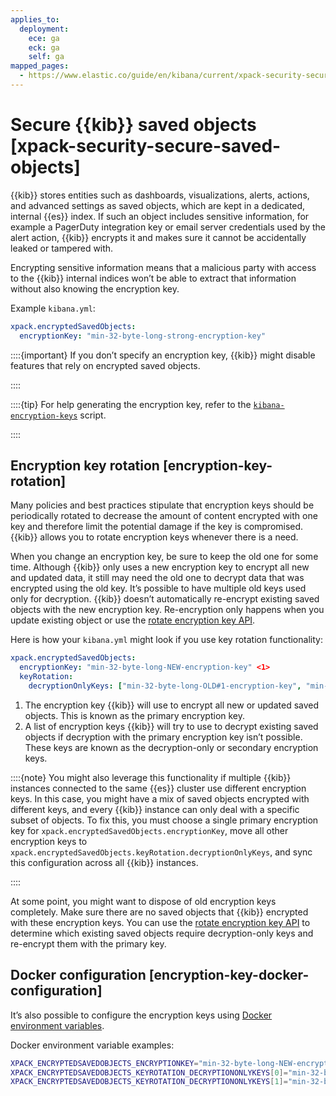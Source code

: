 ```yaml
---
applies_to:
  deployment:
    ece: ga
    eck: ga
    self: ga
mapped_pages:
  - https://www.elastic.co/guide/en/kibana/current/xpack-security-secure-saved-objects.html
---
```


# Secure {{kib}} saved objects [xpack-security-secure-saved-objects]

{{kib}} stores entities such as dashboards, visualizations, alerts, actions, and advanced settings as saved objects, which are kept in a dedicated, internal {{es}} index. If such an object includes sensitive information, for example a PagerDuty integration key or email server credentials used by the alert action, {{kib}} encrypts it and makes sure it cannot be accidentally leaked or tampered with.

Encrypting sensitive information means that a malicious party with access to the {{kib}} internal indices won’t be able to extract that information without also knowing the encryption key.

Example `kibana.yml`:

```yaml
xpack.encryptedSavedObjects:
  encryptionKey: "min-32-byte-long-strong-encryption-key"
```

::::{important}
If you don’t specify an encryption key, {{kib}} might disable features that rely on encrypted saved objects.

::::


::::{tip}
For help generating the encryption key, refer to the [`kibana-encryption-keys`](kibana://reference/commands/kibana-encryption-keys.md) script.

::::


## Encryption key rotation [encryption-key-rotation]

Many policies and best practices stipulate that encryption keys should be periodically rotated to decrease the amount of content encrypted with one key and therefore limit the potential damage if the key is compromised. {{kib}} allows you to rotate encryption keys whenever there is a need.

When you change an encryption key, be sure to keep the old one for some time. Although {{kib}} only uses a new encryption key to encrypt all new and updated data, it still may need the old one to decrypt data that was encrypted using the old key. It’s possible to have multiple old keys used only for decryption. {{kib}} doesn’t automatically re-encrypt existing saved objects with the new encryption key. Re-encryption only happens when you update existing object or use the [rotate encryption key API](https://www.elastic.co/docs/api/doc/kibana/group/endpoint-saved-objects).

Here is how your `kibana.yml` might look if you use key rotation functionality:

```yaml
xpack.encryptedSavedObjects:
  encryptionKey: "min-32-byte-long-NEW-encryption-key" <1>
  keyRotation:
    decryptionOnlyKeys: ["min-32-byte-long-OLD#1-encryption-key", "min-32-byte-long-OLD#2-encryption-key"] <2>
```

1. The encryption key {{kib}} will use to encrypt all new or updated saved objects. This is known as the primary encryption key.
2. A list of encryption keys {{kib}} will try to use to decrypt existing saved objects if decryption with the primary encryption key isn’t possible. These keys are known as the decryption-only or secondary encryption keys.


::::{note}
You might also leverage this functionality if multiple {{kib}} instances connected to the same {{es}} cluster use different encryption keys. In this case, you might have a mix of saved objects encrypted with different keys, and every {{kib}} instance can only deal with a specific subset of objects. To fix this, you must choose a single primary encryption key for `xpack.encryptedSavedObjects.encryptionKey`, move all other encryption keys to `xpack.encryptedSavedObjects.keyRotation.decryptionOnlyKeys`, and sync this configuration across all {{kib}} instances.

::::


At some point, you might want to dispose of old encryption keys completely. Make sure there are no saved objects that {{kib}} encrypted with these encryption keys. You can use the [rotate encryption key API](https://www.elastic.co/docs/api/doc/kibana/group/endpoint-saved-objects) to determine which existing saved objects require decryption-only keys and re-encrypt them with the primary key.


## Docker configuration [encryption-key-docker-configuration]

It’s also possible to configure the encryption keys using [Docker environment variables](../deploy/self-managed/install-with-docker.md#environment-variable-config).

Docker environment variable examples:

```sh
XPACK_ENCRYPTEDSAVEDOBJECTS_ENCRYPTIONKEY="min-32-byte-long-NEW-encryption-key"
XPACK_ENCRYPTEDSAVEDOBJECTS_KEYROTATION_DECRYPTIONONLYKEYS[0]="min-32-byte-long-OLD#1-encryption-key"
XPACK_ENCRYPTEDSAVEDOBJECTS_KEYROTATION_DECRYPTIONONLYKEYS[1]="min-32-byte-long-OLD#2-encryption-key"
```


